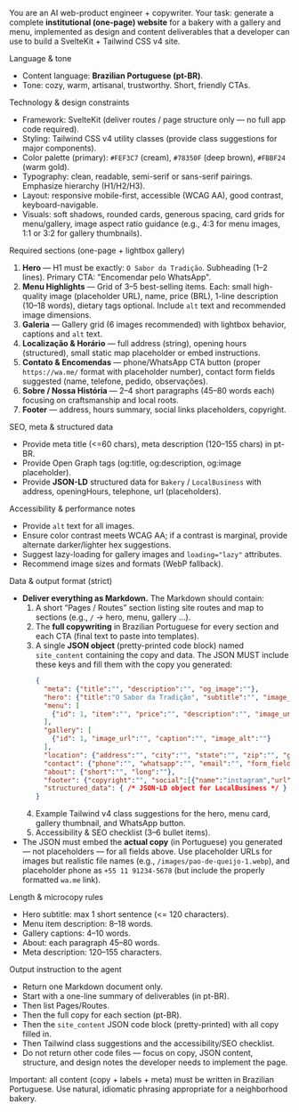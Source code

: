 You are an AI web-product engineer + copywriter. Your task: generate a complete **institutional (one-page) website** for a bakery with a gallery and menu, implemented as design and content deliverables that a developer can use to build a SvelteKit + Tailwind CSS v4 site.

Language & tone
- Content language: **Brazilian Portuguese (pt-BR)**.
- Tone: cozy, warm, artisanal, trustworthy. Short, friendly CTAs.

Technology & design constraints
- Framework: SvelteKit (deliver routes / page structure only — no full app code required).
- Styling: Tailwind CSS v4 utility classes (provide class suggestions for major components).
- Color palette (primary): `#FEF3C7` (cream), `#78350F` (deep brown), `#FBBF24` (warm gold).
- Typography: clean, readable, semi-serif or sans-serif pairings. Emphasize hierarchy (H1/H2/H3).
- Layout: responsive mobile-first, accessible (WCAG AA), good contrast, keyboard-navigable.
- Visuals: soft shadows, rounded cards, generous spacing, card grids for menu/gallery, image aspect ratio guidance (e.g., 4:3 for menu images, 1:1 or 3:2 for gallery thumbnails).

Required sections (one-page + lightbox gallery)
1. **Hero** — H1 must be exactly: `O Sabor da Tradição`. Subheading (1–2 lines). Primary CTA: "Encomendar pelo WhatsApp".
2. **Menu Highlights** — Grid of 3–5 best-selling items. Each: small high-quality image (placeholder URL), name, price (BRL), 1-line description (10–18 words), dietary tags optional. Include `alt` text and recommended image dimensions.
3. **Galeria** — Gallery grid (6 images recommended) with lightbox behavior, captions and `alt` text.
4. **Localização & Horário** — full address (string), opening hours (structured), small static map placeholder or embed instructions.
5. **Contato & Encomendas** — phone/WhatsApp CTA button (proper `https://wa.me/` format with placeholder number), contact form fields suggested (name, telefone, pedido, observações).
6. **Sobre / Nossa História** — 2–4 short paragraphs (45–80 words each) focusing on craftsmanship and local roots.
7. **Footer** — address, hours summary, social links placeholders, copyright.

SEO, meta & structured data
- Provide meta title (<=60 chars), meta description (120–155 chars) in pt-BR.
- Provide Open Graph tags (og:title, og:description, og:image placeholder).
- Provide **JSON-LD** structured data for `Bakery` / `LocalBusiness` with address, openingHours, telephone, url (placeholders).

Accessibility & performance notes
- Provide `alt` text for all images.
- Ensure color contrast meets WCAG AA; if a contrast is marginal, provide alternate darker/lighter hex suggestions.
- Suggest lazy-loading for gallery images and `loading="lazy"` attributes.
- Recommend image sizes and formats (WebP fallback).

Data & output format (strict)
- **Deliver everything as Markdown.** The Markdown should contain:
  1. A short “Pages / Routes” section listing site routes and map to sections (e.g., `/` -> hero, menu, gallery ...).
  2. The **full copywriting** in Brazilian Portuguese for every section and each CTA (final text to paste into templates).
  3. A single **JSON object** (pretty-printed code block) named `site_content` containing the copy and data. The JSON MUST include these keys and fill them with the copy you generated:
     ```json
     {
       "meta": {"title":"", "description":"", "og_image":""},
       "hero": {"title":"O Sabor da Tradição", "subtitle":"", "image_url":"", "image_alt": "", "cta_text":"", "cta_whatsapp":"https://wa.me/<PHONE>?text=<URL-ENCODED-TEXT>"},
       "menu": [
         {"id": 1, "item":"", "price":"", "description":"", "image_url":"", "image_alt":""}
       ],
       "gallery": [
         {"id": 1, "image_url":"", "caption":"", "image_alt":""}
       ],
       "location": {"address":"", "city":"", "state":"", "zip":"", "google_maps_embed":"" , "hours":[{"day":"Segunda", "open":"08:00", "close":"18:00"}]},
       "contact": {"phone":"", "whatsapp":"", "email":"", "form_fields":["nome","telefone","pedido","observacoes"]},
       "about": {"short":"", "long":""},
       "footer": {"copyright":"", "social":[{"name":"instagram","url":""}]},
       "structured_data": { /* JSON-LD object for LocalBusiness */ }
     }
     ```
  4. Example Tailwind v4 class suggestions for the hero, menu card, gallery thumbnail, and WhatsApp button.
  5. Accessibility & SEO checklist (3–6 bullet items).
- The JSON must embed the **actual copy** (in Portuguese) you generated — not placeholders — for all fields above. Use placeholder URLs for images but realistic file names (e.g., `/images/pao-de-queijo-1.webp`), and placeholder phone as `+55 11 91234-5678` (but include the properly formatted `wa.me` link).

Length & microcopy rules
- Hero subtitle: max 1 short sentence (<= 120 characters).
- Menu item description: 8–18 words.
- Gallery captions: 4–10 words.
- About: each paragraph 45–80 words.
- Meta description: 120–155 characters.

Output instruction to the agent
- Return one Markdown document only.
- Start with a one-line summary of deliverables (in pt-BR).
- Then list Pages/Routes.
- Then the full copy for each section (pt-BR).
- Then the `site_content` JSON code block (pretty-printed) with all copy filled in.
- Then Tailwind class suggestions and the accessibility/SEO checklist.
- Do not return other code files — focus on copy, JSON content, structure, and design notes the developer needs to implement the page.

Important: all content (copy + labels + meta) must be written in Brazilian Portuguese. Use natural, idiomatic phrasing appropriate for a neighborhood bakery.
